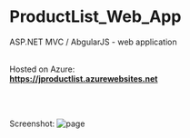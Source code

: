 # ProductList_Web_App
ASP.NET MVC / AbgularJS - web application 
<br /><br />

Hosted on Azure:<br />
<b>https://jproductlist.azurewebsites.net</b>

<br /><br />

Screenshot:
![page](https://user-images.githubusercontent.com/38703432/66444406-66ce1100-ea43-11e9-8cd3-ca3a7770441e.png)

